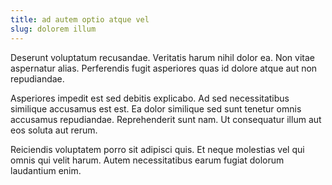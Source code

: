 ```yaml
---
title: ad autem optio atque vel
slug: dolorem illum
---
```


Deserunt voluptatum recusandae. Veritatis harum nihil dolor ea. Non vitae aspernatur alias. Perferendis fugit asperiores quas id dolore atque aut non repudiandae.

Asperiores impedit est sed debitis explicabo. Ad sed necessitatibus similique accusamus est est. Ea dolor similique sed sunt tenetur omnis accusamus repudiandae. Reprehenderit sunt nam. Ut consequatur illum aut eos soluta aut rerum.

Reiciendis voluptatem porro sit adipisci quis. Et neque molestias vel qui omnis qui velit harum. Autem necessitatibus earum fugiat dolorum laudantium enim.

